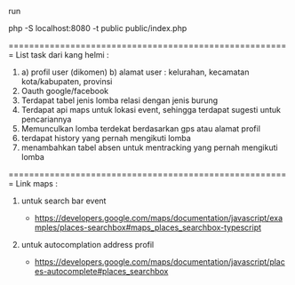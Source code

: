 run

php -S localhost:8080 -t public public/index.php

=======================================================
List task dari kang helmi :
1. a) profil user (dikomen)
    b) alamat user : kelurahan, kecamatan kota/kabupaten, provinsi
2. Oauth google/facebook
3. Terdapat tabel jenis lomba relasi dengan jenis burung
4. Terdapat api maps untuk lokasi event, sehingga terdapat sugesti untuk pencariannya
5. Memunculkan lomba terdekat berdasarkan gps atau alamat profil
6. terdapat history yang pernah mengikuti lomba
7. menambahkan tabel absen untuk mentracking yang pernah mengikuti lomba

=======================================================
Link maps :
1. untuk search bar event
    - https://developers.google.com/maps/documentation/javascript/examples/places-searchbox#maps_places_searchbox-typescript

2. untuk autocomplation address profil
    - https://developers.google.com/maps/documentation/javascript/places-autocomplete#places_searchbox 